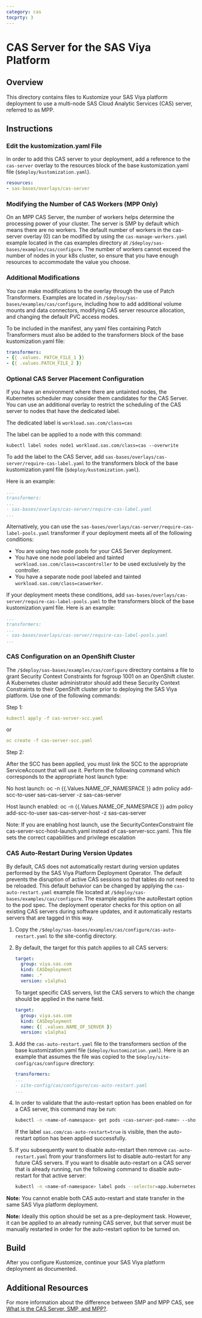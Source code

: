 ```yaml
---
category: cas
tocprty: 3
---
```



# CAS Server for the SAS Viya Platform

## Overview

This directory contains files to Kustomize your SAS Viya platform deployment to use a multi-node
SAS Cloud Analytic Services (CAS) server, referred to as MPP.

## Instructions

### Edit the kustomization.yaml File

In order to add this CAS server to your deployment, add a reference to the `cas-server` overlay
to the resources block of the base kustomization.yaml file (`$deploy/kustomization.yaml`).

```yaml
resources:
- sas-bases/overlays/cas-server
```

### Modifying the Number of CAS Workers (MPP Only)

On an MPP CAS Server, the number of workers helps determine the processing power
of your cluster. The server is SMP by default which means there are no workers.
The default number of workers in the cas-server overlay (0) can be modified by
using  the `cas-manage-workers.yaml` example located in the cas examples directory
at `/$deploy/sas-bases/examples/cas/configure`. The number of workers cannot exceed
the number of nodes in your k8s cluster, so ensure that you have enough resources
to accommodate the value you choose.

### Additional Modifications

You can make modifications to the overlay through the use of
Patch Transformers. Examples are located in `/$deploy/sas-bases/examples/cas/configure`,
including how to add additional volume mounts and data connectors, modifying CAS
server resource allocation, and changing the default PVC access modes.

To be included in the manifest, any yaml files containing Patch Transformers must
also be added to the transformers block of the base kustomization.yaml file:

```yaml
transformers:
- {{ .values. PATCH_FILE_1 }}
- {{ .values.PATCH_FILE_2 }}
```

### Optional CAS Server Placement Configuration

If you have an environment where there are untainted nodes, the Kubernetes
scheduler may consider them candidates for the CAS Server. You can use
an additional overlay to restrict the scheduling of the
CAS server to nodes that have the dedicated label.

The dedicated label is `workload.sas.com/class=cas`

The label can be applied to a node with this command:

`kubectl label nodes node1 workload.sas.com/class=cas --overwrite`

To add the label to the CAS Server,
add `sas-bases/overlays/cas-server/require-cas-label.yaml`
to the transformers block of the base kustomization.yaml file (`$deploy/kustomization.yaml`).

Here is an example:

```yaml
...
transformers:
...
- sas-bases/overlays/cas-server/require-cas-label.yaml
...
```

Alternatively, you can use the `sas-bases/overlays/cas-server/require-cas-label-pools.yaml` transformer if your deployment meets all of the following conditions:

* You are using two node pools for your CAS Server deployment.
* You have one node pool labeled and tainted `workload.sas.com/class=cascontroller` to be used exclusively by the controller.
* You have a separate node pool labeled and tainted `workload.sas.com/class=casworker`.

If your deployment meets these conditions, add `sas-bases/overlays/cas-server/require-cas-label-pools.yaml` to the transformers block of the base kustomization.yaml file. Here is an example:

```yaml
...
transformers:
...
- sas-bases/overlays/cas-server/require-cas-label-pools.yaml
...
```

### CAS Configuration on an OpenShift Cluster

The `/$deploy/sas-bases/examples/cas/configure` directory contains a file to
grant Security Context Constraints for fsgroup 1001 on an OpenShift cluster. A
Kubernetes cluster administrator should add these Security Context Constraints
to their OpenShift cluster prior to deploying the SAS Viya platform. Use one of the
following commands:

Step 1:

```yaml
kubectl apply -f cas-server-scc.yaml
```

or

```yaml
oc create -f cas-server-scc.yaml
```

Step 2:

After the SCC has been applied, you must link the SCC to the appropriate ServiceAccount that will use it.
Perform the following command which corresponds to the appropriate host launch type:

No host launch:
oc -n {{.Values.NAME_OF_NAMESPACE }} adm policy add-scc-to-user sas-cas-server -z sas-cas-server

Host launch enabled:
oc -n {{.Values.NAME_OF_NAMESPACE  }} adm policy add-scc-to-user sas-cas-server-host -z sas-cas-server

Note: If you are enabling host launch, use the SecurityContexConstraint file
cas-server-scc-host-launch.yaml instead of cas-server-scc.yaml. This file sets
the correct capabilities and privilege escalation

### CAS Auto-Restart During Version Updates

By default, CAS does not automatically restart during version updates performed
by the SAS Viya Platform Deployment Operator. The default prevents the disruption of active
CAS sessions so that tables do not need to be reloaded. This default behavior can be changed by
applying the `cas-auto-restart.yaml` example file located at `/$deploy/sas-bases/examples/cas/configure`.
The example applies the autoRestart option to the pod spec.
The deployment operator checks for this option on all existing CAS servers during
software updates, and it automatically restarts servers that are tagged in this way.

1. Copy the `/$deploy/sas-bases/examples/cas/configure/cas-auto-restart.yaml`
to the site-config directory.

2. By default, the target for this patch applies to all CAS servers:

   ```yaml
   target:
     group: viya.sas.com
     kind: CASDeployment
     name: .*
     version: v1alpha1
   ```

   To target specific CAS servers, list the CAS servers to which the change should
   be applied in the name field.

   ```yaml
   target:
     group: viya.sas.com
     kind: CASDeployment
     name: {{ .values.NAME_OF_SERVER }}
     version: v1alpha1
   ```

3. Add the `cas-auto-restart.yaml` file to the transformers section of the base
kustomization.yaml file (`$deploy/kustomization.yaml`). Here is an example that
assumes the file was copied to the `$deploy/site-config/cas/configure` directory:

   ```yaml
   transformers:
   ...
   - site-config/cas/configure/cas-auto-restart.yaml
   ...
   ```

4. In order to validate that the auto-restart option has been enabled on for a CAS server, this command may be run:

   ```bash
   kubectl -n <name-of-namespace> get pods <cas-server-pod-name> --show-labels
   ```

   If the label `sas.com/cas-auto-restart=true` is visible, then the auto-restart option has been applied successfully.

5. If you subsequently want to disable auto-restart then remove `cas-auto-restart.yaml` from your transformers list to disable auto-restart for any future CAS servers.  If you want to disable auto-restart on a CAS server that is already running, run the following command to disable auto-restart for that active server:

   ```bash
   kubectl -n <name-of-namespace> label pods --selector=app.kubernetes.io/instance=<cas-deployment-name> sas.com/cas-auto-restart=false
   ```

**Note:** You cannot enable both CAS auto-restart and state transfer in the same SAS Viya platform deployment.

**Note:** Ideally this option should be set as a pre-deployment task. However, it can be applied to an already running CAS server, but that server must be manually restarted in order for the auto-restart option to be turned on.

## Build

After you configure Kustomize, continue your SAS Viya platform deployment as documented.

## Additional Resources

For more information about the difference between SMP and MPP CAS, see [What is the CAS Server, SMP, and MPP?](http://documentation.sas.com/?softwareId=mysas&softwareVersion=prod&docsetId=itopscon&docsetTarget=n0tx1x9gu37i7qn1nuv8inwzrfet.htm&locale=en#n0dj3c2j49krjhn1jho4z6daw5n1).
